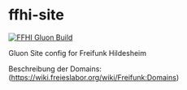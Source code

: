# ffhi-site
[![FFHI Gluon Build](https://github.com/ffhi/ffhi-site/actions/workflows/build.yml/badge.svg?branch=main)](https://github.com/ffhi/ffhi-site/actions/workflows/build.yml)

Gluon Site config for Freifunk Hildesheim


Beschreibung der Domains: (https://wiki.freieslabor.org/wiki/Freifunk:Domains)
